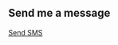 <!DOCTYPE html>
<html lang="en">
<head>
    <meta charset="UTF-8">
    <meta name="viewport" content="width=device-width, initial-scale=1.0">
    <title>Contact via SMS</title>
</head>
<body>
    <h2>Send me a message</h2>
    <a href="sms:+13058329544?body=I'm%20interested%20in%20your%20service">Send SMS</a>
</body>
</html>
